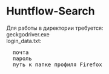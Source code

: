 # Huntflow-Search

Для работы в директории требуется: \
geckgodriver.exe \
login_data.txt:
  <pre>
  почта
  пароль
  путь к папке профиля Firefox
